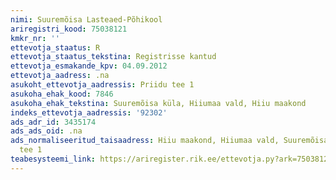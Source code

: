 ```yaml
---
nimi: Suuremõisa Lasteaed-Põhikool
ariregistri_kood: 75038121
kmkr_nr: ''
ettevotja_staatus: R
ettevotja_staatus_tekstina: Registrisse kantud
ettevotja_esmakande_kpv: 04.09.2012
ettevotja_aadress: .na
asukoht_ettevotja_aadressis: Priidu tee 1
asukoha_ehak_kood: 7846
asukoha_ehak_tekstina: Suuremõisa küla, Hiiumaa vald, Hiiu maakond
indeks_ettevotja_aadressis: '92302'
ads_adr_id: 3435174
ads_ads_oid: .na
ads_normaliseeritud_taisaadress: Hiiu maakond, Hiiumaa vald, Suuremõisa küla, Priidu
  tee 1
teabesysteemi_link: https://ariregister.rik.ee/ettevotja.py?ark=75038121&ref=rekvisiidid
---
```

